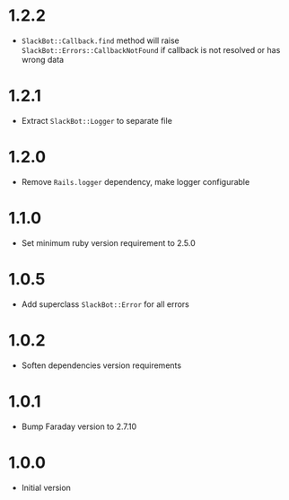 # 1.2.2

* `SlackBot::Callback.find` method will raise `SlackBot::Errors::CallbackNotFound` if callback is not resolved or has wrong data

# 1.2.1

* Extract `SlackBot::Logger` to separate file

# 1.2.0

* Remove `Rails.logger` dependency, make logger configurable

# 1.1.0

* Set minimum ruby version requirement to 2.5.0

# 1.0.5

* Add superclass `SlackBot::Error` for all errors

# 1.0.2

* Soften dependencies version requirements

# 1.0.1

* Bump Faraday version to 2.7.10

# 1.0.0

* Initial version
